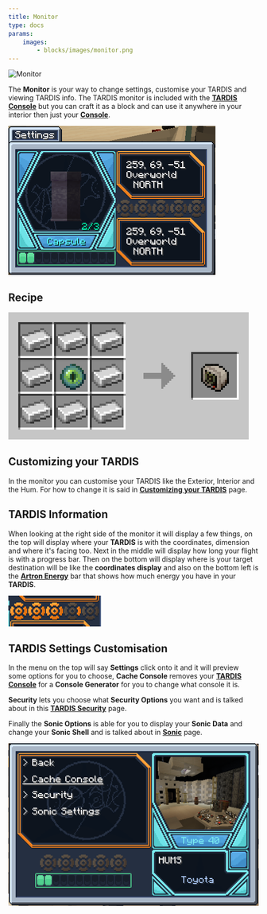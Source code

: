```yaml
---
title: Monitor
type: docs
params:
    images:
        - blocks/images/monitor.png
---
```


![Monitor](images/monitor.png)

The **Monitor** is your way to change settings, customise your TARDIS and viewing TARDIS info. 
The TARDIS monitor is included with the [**TARDIS Console**](../console) but you can craft it as a block and can use it anywhere in your interior then just your [**Console**](../console).

![Monitor Menu](images/monitor/screen.png)

## Recipe
![crafting-grid](images/monitor/recipe.png)

## Customizing your TARDIS
In the monitor you can customise your TARDIS like the Exterior, Interior and the Hum. For how to change it is said in [**Customizing your TARDIS**](../../mechanics/customizing) page.

## TARDIS Information
When looking at the right side of the monitor it will display a few things, on the top will display where your **TARDIS** is with the coordinates, dimension and where it's facing too. Next in the middle will display how long your flight is with a progress bar. Then on the bottom will display where is your target destination will be like the **coordinates display** and also on the bottom left is the [**Artron Energy**](../../mechanics/artron) bar that shows how much energy you have in your **TARDIS**.

![Flight Bar](images/monitor/flight-bar.png)

## TARDIS Settings Customisation
In the menu on the top will say **Settings** click onto it and it will preview some options for you to choose, **Cache Console** removes your [**TARDIS Console**](../console) for a **Console Generator** for you to change what console it is. 

**Security** lets you choose what **Security Options** you want and is talked about in this [**TARDIS Security**](../../tardis/security) page. 

Finally the **Sonic Options** is able for you to display your **Sonic Data** and change your **Sonic Shell** and is talked about in [**Sonic**](../../items/sonic) page. 

![Settings](images/monitor/settings.png)
